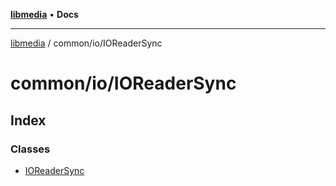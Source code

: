 [**libmedia**](../../../README.md) • **Docs**

***

[libmedia](../../../README.md) / common/io/IOReaderSync

# common/io/IOReaderSync

## Index

### Classes

- [IOReaderSync](classes/IOReaderSync.md)
